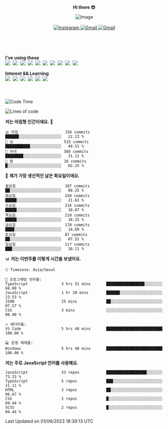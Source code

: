 <p align="center">
  <strong>Hi there 😎</strong>
</p>
<p align="center">
 <img src="https://github.com/newri0807/newri0807/assets/51315988/4a6fb530-b6e7-4156-ae8c-bd620836a7cc" alt="Image" align="center"/>
  <br/>
  <br/>
  <a href="https://www.instagram.com/_nm.87/">
    <img src="https://img.shields.io/badge/-Instagram-dd2a7b?style=flat-squaree&logo=instagram&logoColor=white" alt="Instagram" />
  </a>
  <a href="mailto:newri0807@gmail.com">
    <img src="https://img.shields.io/badge/-Gmail-d14836?style=flat-squaree&logo=Gmail&logoColor=white" alt="Gmail" />
  </a>
  <a href="https://twitter.com/Irwen215">
    <img src="https://img.shields.io/badge/Twitter-1DA1F2?style=flat-squaree&logo=twitter&logoColor=white" alt="Gmail" />
  </a>  
</p>

 
 
</p>
<br/>
<br/>
<br/>
<p align="left">
  <strong>I've using these </strong>
  <br/>
  <img src="https://img.shields.io/badge/Html5-E34F26?style=flat-square&logo=html5&logoColor=white"/></a>&nbsp 
  <img src="https://img.shields.io/badge/css-1572B6?style=flat-square&logo=css3&logoColor=white"/></a>&nbsp 
  <img src="https://img.shields.io/badge/Bootstrap-7952B3?style=flat-square&logo=Bootstrap&logoColor=white"/></a>&nbsp 
  <img src="https://img.shields.io/badge/Javascript-ffb13b?style=flat-square&logo=javascript&logoColor=white"/></a>&nbsp 
  <img src="https://img.shields.io/badge/jquery-0769AD?style=flat-square&logo=jquery&logoColor=white"/></a>&nbsp 
  <img src="https://img.shields.io/badge/C Sharp-239120?style=flat-square&logo=C Sharp&logoColor=white"/></a>&nbsp 
  <img src="https://img.shields.io/badge/.NET-512BD4?style=flat-square&logo=.NET&logoColor=white"/></a>&nbsp 
  <img src="https://img.shields.io/badge/MicrosoftSQLServer-CC2927?style=flat-square&logo=microsoft&logoColor=white"/></a>&nbsp
  <img src="https://img.shields.io/badge/Firebase-FFCA28?style=flat-square&logo=firebase&logoColor=white"/></a>&nbsp 
  <img src="https://img.shields.io/badge/react-61DAFB?style=flat-square&logo=react&logoColor=white"/></a>&nbsp  
</p>

<p align="left">
  <strong>Interest && Learning</strong>
  <br/>
  <img src="https://img.shields.io/badge/TypeScript-3178C6?style=flat-square&logo=TypeScript&logoColor=white"/>&nbsp 
  <img src="https://img.shields.io/badge/Next.js-000000?style=flat-square&logo=Next.js&logoColor=white"/></a>&nbsp 
  <img src="https://img.shields.io/badge/Node.js-339933?style=flat-square&logo=node.js&logoColor=white"/></a>&nbsp 
  <img src="https://img.shields.io/badge/MySQL-4479A1?style=flat-square&logo=MySQL&logoColor=white"/></a>&nbsp 
  <img src="https://img.shields.io/badge/Java-007396?style=flat-square&logo=Java&logoColor=white"/></a>&nbsp
  <img src="https://img.shields.io/badge/Sass-CC6699?style=flat-square&logo=Sass&logoColor=white"/></a>&nbsp 
</p>

&nbsp;
&nbsp;
###

<!--START_SECTION:waka-->
![Code Time](http://img.shields.io/badge/Code%20Time-5%20hrs%2040%20mins-blue)

![Lines of code](https://img.shields.io/badge/%EC%A0%80%EB%8A%94%20%EC%97%AC%ED%83%9C%EA%B9%8C%EC%A7%80%20-1.3%20million%20%EC%A4%84%EC%9D%98%20%EC%BD%94%EB%93%9C%EB%A5%BC%20%EC%9E%91%EC%84%B1%ED%96%88%EC%96%B4%EC%9A%94.-blue)

**저는 아침형 인간이에요. 🐤** 

```text
🌞 아침                     256 commits         ██████░░░░░░░░░░░░░░░░░░░   22.13 % 
🌆 낮　                     515 commits         ███████████░░░░░░░░░░░░░░   44.51 % 
🌃 저녁                     360 commits         ████████░░░░░░░░░░░░░░░░░   31.11 % 
🌙 밤　                     26 commits          █░░░░░░░░░░░░░░░░░░░░░░░░   02.25 % 
```
📅 **제가 가장 생산적인 날은 화요일이에요.** 

```text
월요일                      107 commits         ██░░░░░░░░░░░░░░░░░░░░░░░   09.25 % 
화요일                      250 commits         █████░░░░░░░░░░░░░░░░░░░░   21.61 % 
수요일                      216 commits         █████░░░░░░░░░░░░░░░░░░░░   18.67 % 
목요일                      210 commits         █████░░░░░░░░░░░░░░░░░░░░   18.15 % 
금요일                      170 commits         ████░░░░░░░░░░░░░░░░░░░░░   14.69 % 
토요일                      87 commits          ██░░░░░░░░░░░░░░░░░░░░░░░   07.52 % 
일요일                      117 commits         ███░░░░░░░░░░░░░░░░░░░░░░   10.11 % 
```


📊 **저는 이번주를 이렇게 시간을 보냈어요.** 

```text
🕑︎ Timezone: Asia/Seoul

💬 프로그래밍 언어들: 
TypeScript               3 hrs 51 mins       █████████████████░░░░░░░░   68.00 % 
JavaScript               1 hr 20 mins        ██████░░░░░░░░░░░░░░░░░░░   23.53 % 
JSON                     25 mins             ██░░░░░░░░░░░░░░░░░░░░░░░   07.57 % 
CSS                      3 mins              ░░░░░░░░░░░░░░░░░░░░░░░░░   00.90 % 

🔥 에디터들: 
VS Code                  5 hrs 40 mins       █████████████████████████   100.00 % 

💻 운영 체제들: 
Windows                  5 hrs 40 mins       █████████████████████████   100.00 % 
```

**저는 주로 JavaScript 언어를 사용해요.** 

```text
JavaScript               33 repos            ██████████████████░░░░░░░   73.33 % 
TypeScript               5 repos             ███░░░░░░░░░░░░░░░░░░░░░░   11.11 % 
HTML                     3 repos             ██░░░░░░░░░░░░░░░░░░░░░░░   06.67 % 
CSS                      2 repos             █░░░░░░░░░░░░░░░░░░░░░░░░   04.44 % 
SCSS                     2 repos             █░░░░░░░░░░░░░░░░░░░░░░░░   04.44 % 
```




 Last Updated on 01/06/2023 18:39:13 UTC
<!--END_SECTION:waka-->
